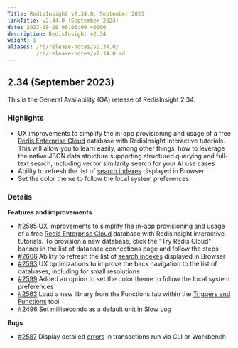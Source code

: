 ```yaml
---
Title: RedisInsight v2.34.0, September 2023
linkTitle: v2.34.0 (September 2023)
date: 2023-09-28 00:00:00 +0000
description: RedisInsight v2.34
weight: 1
aliases: /ri/release-notes/v2.34.0/
         /ri/release-notes/v2.34.0.md
---
```

## 2.34 (September 2023)
This is the General Availability (GA) release of RedisInsight 2.34.

### Highlights
- UX improvements to simplify the in-app provisioning and usage of a free [Redis Enterprise Cloud](https://redis.com/comparisons/oss-vs-enterprise/?utm_source=redisinsight&utm_medium=rel_notes&utm_campaign=2_34) database with RedisInsight interactive tutorials. This will allow you to learn easily, among other things, how to leverage the native JSON data structure supporting structured querying and full-text search, including vector similarity search for your AI use cases
- Ability to refresh the list of [search indexes](https://redis.io/docs/interact/search-and-query/?utm_source=redisinsight&utm_medium=main&utm_campaign=main) displayed in Browser
- Set the color theme to follow the local system preferences

### Details

**Features and improvements** 
- [#2585](https://github.com/RedisInsight/RedisInsight/pull/2585) UX improvements to simplify the in-app provisioning and usage of a free [Redis Enterprise Cloud](https://redis.com/comparisons/oss-vs-enterprise/?utm_source=redisinsight&utm_medium=rel_notes&utm_campaign=2_34) database with RedisInsight interactive tutorials. To provision a new database, click the "Try Redis Cloud" banner in the list of database connections page and follow the steps
- [#2606](https://github.com/RedisInsight/RedisInsight/pull/2606) Ability to refresh the list of [search indexes](https://redis.io/docs/interact/search-and-query/?utm_source=redisinsight&utm_medium=main&utm_campaign=main) displayed in Browser
- [#2593](https://github.com/RedisInsight/RedisInsight/pull/2593) UX optimizations to improve the back navigation to the list of databases, including for small resolutions
- [#2599](https://github.com/RedisInsight/RedisInsight/pull/2599) Added an option to set the color theme to follow the local system preferences
- [#2563](https://github.com/RedisInsight/RedisInsight/pull/2563) Load a new library from the Functions tab within the [Triggers and Functions](https://redis.com/blog/introducing-triggers-and-functions/?utm_source=redisinsight&utm_medium=main&utm_campaign=main) tool
- [#2496](https://github.com/RedisInsight/RedisInsight/pull/2496) Set milliseconds as a default unit in Slow Log

**Bugs**
- [#2587](https://github.com/RedisInsight/RedisInsight/pull/2587) Display detailed [errors](https://github.com/RedisInsight/RedisInsight/issues/2562) in transactions run via CLI or Workbench
